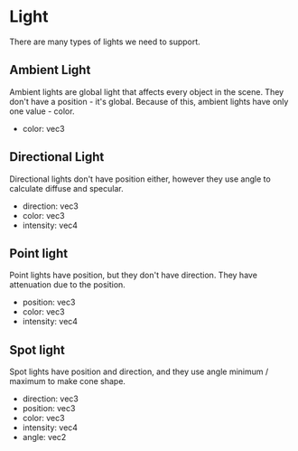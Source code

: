 # Light
There are many types of lights we need to support.

## Ambient Light
Ambient lights are global light that affects every object in the scene. They
don't have a position - it's global. Because of this, ambient lights have
only one value - color.

- color: vec3

## Directional Light
Directional lights don't have position either, however they use angle to
calculate diffuse and specular.

- direction: vec3
- color: vec3
- intensity: vec4

## Point light
Point lights have position, but they don't have direction. They have
attenuation due to the position.

- position: vec3
- color: vec3
- intensity: vec4

## Spot light
Spot lights have position and direction, and they use angle minimum / maximum
to make cone shape.

- direction: vec3
- position: vec3
- color: vec3
- intensity: vec4
- angle: vec2
